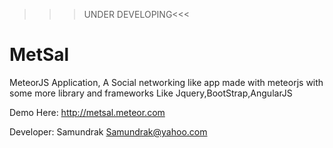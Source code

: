 >>>UNDER DEVELOPING<<<
# MetSal
MeteorJS Application, A Social networking like app made with meteorjs with some more library and frameworks Like Jquery,BootStrap,AngularJS

Demo Here: http://metsal.meteor.com

Developer: Samundrak <Samundrak@yahoo.com>
